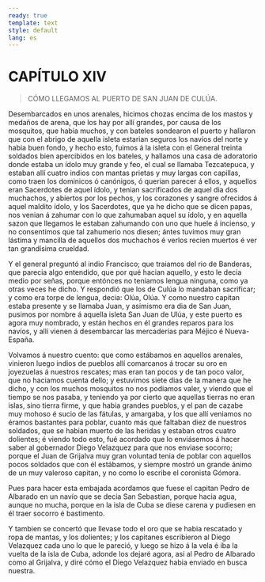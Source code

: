 ```yaml
---
ready: true
template: text
style: default
lang: es
---
```


# CAPÍTULO XIV

> CÓMO LLEGAMOS AL PUERTO DE SAN JUAN DE CULÚA.

Desembarcados en unos arenales, hicimos chozas encima de los mastos
y medaños de arena, que los hay por allí grandes, por causa de los
mosquitos, que habia muchos, y con bateles sondearon el puerto y
hallaron que con el abrigo de aquella isleta estarian seguros los
navíos del norte y habia buen fondo, y hecho esto, fuimos á la isleta
con el General treinta soldados bien apercibidos en los bateles, y
hallamos una casa de adoratorio donde estaba un ídolo muy grande y
feo, el cual se llamaba Tezcatepuca, y estaban allí cuatro indios con
mantas prietas y muy largas con capillas, como traen los dominicos
ó canónigos, ó querian parecer á ellos, y aquellos eran Sacerdotes
de aquel ídolo, y tenian sacrificados de aquel dia dos muchachos, y
abiertos por los pechos, y los corazones y sangre ofrecidos á aquel
maldito ídolo, y los Sacerdotes, que ya he dicho que se dicen papas,
nos venian á zahumar con lo que zahumaban aquel su ídolo, y en aquella
sazon que llegamos le estaban zahumando con uno que huele á incienso,
y no consentimos que tal zahumerio nos diesen; ántes tuvimos muy gran
lástima y mancilla de aquellos dos muchachos é verlos recien muertos é
ver tan grandísima crueldad.

Y el general preguntó al indio Francisco; que traiamos del rio de
Banderas, que parecia algo entendido, que por qué hacian aquello, y
esto le decia medio por señas, porque entónces no teniamos lengua
ninguna, como ya otras veces he dicho. Y respondió que los de Culúa lo
mandaban sacrificar; y como era torpe de lengua, decia: Olúa, Olúa.
Y como nuestro capitan estaba presente y se llamaba Juan, y asimismo
era dia de San Juan, pusimos por nombre á aquella isleta San Juan de
Ulúa, y este puerto es agora muy nombrado, y están hechos en él grandes
reparos para los navíos, y allí vienen á desembarcar las mercaderías
para Méjico é Nueva-España.

Volvamos á nuestro cuento: que como estábamos en aquellos arenales,
vinieron luego indios de pueblos allí comarcanos á trocar su oro en
joyezuelas á nuestros rescates; mas eran tan pocos y de tan poco valor,
que no haciamos cuenta dello; y estuvimos siete dias de la manera que
he dicho, y con los muchos mosquitos no nos podiamos valer, y viendo
que el tiempo se nos pasaba, y teniendo ya por cierto que aquellas
tierras no eran islas, sino tierra firme, y que habia grandes pueblos,
y el pan de cazabe muy mohoso é sucio de las fátulas, y amargaba, y
los que allí veniamos no éramos bastantes para poblar, cuanto más que
faltaban diez de nuestros soldados, que se habian muerto de las heridas
y estaban otros cuatro dolientes; é viendo todo esto, fué acordado que
lo enviásemos á hacer saber al gobernador Diego Velazquez para que nos
enviase socorro; porque el Juan de Grijalva muy gran voluntad tenia
de poblar con aquellos pocos soldados que con él estábamos, y siempre
mostró un grande ánimo de un muy valeroso capitan, y no como lo escribe
el coronista Gómora.

Pues para hacer esta embajada acordamos que fuese el capitan Pedro de
Albarado en un navío que se decia San Sebastian, porque hacia agua,
aunque no mucha, porque en la isla de Cuba se diese carena y pudiesen
en él traer socorro é bastimento.

Y tambien se concertó que llevase todo el oro que se habia rescatado y
ropa de mantas, y los dolientes; y los capitanes escribieron al Diego
Velazquez cada uno lo que le pareció, y luego se hizo á la vela é iba
la vuelta de la isla de Cuba, adonde los dejaré agora, así al Pedro de
Albarado como al Grijalva, y diré cómo el Diego Velazquez habia enviado
en busca nuestra.
